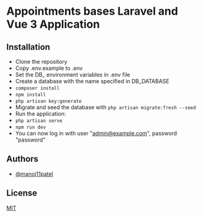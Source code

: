 # Appointments bases Laravel and Vue 3 Application

## Installation

- Clone the repository
- Copy .env.example to .env
- Set the DB_ environment variables in .env file
- Create a database with the name specified in DB_DATABASE
- ```composer install```
- ```npm install```
- ```php artisan key:generate```
- Migrate and seed the database with ```php artisan migrate:fresh --seed```
- Run the application:
- ```php artisan serve```
- ```npm run dev```
- You can now log in with user "admin@example.com", password "password"


## Authors

- [@manoj11patel](https://www.github.com/manoj11patel)


## License

[MIT](https://choosealicense.com/licenses/mit/)
